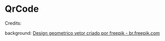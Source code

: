 # QrCode

Credits:

background: <a href='https://br.freepik.com/fotos-vetores-gratis/design-geometrico'>Design geometrico vetor criado por freepik - br.freepik.com</a>
